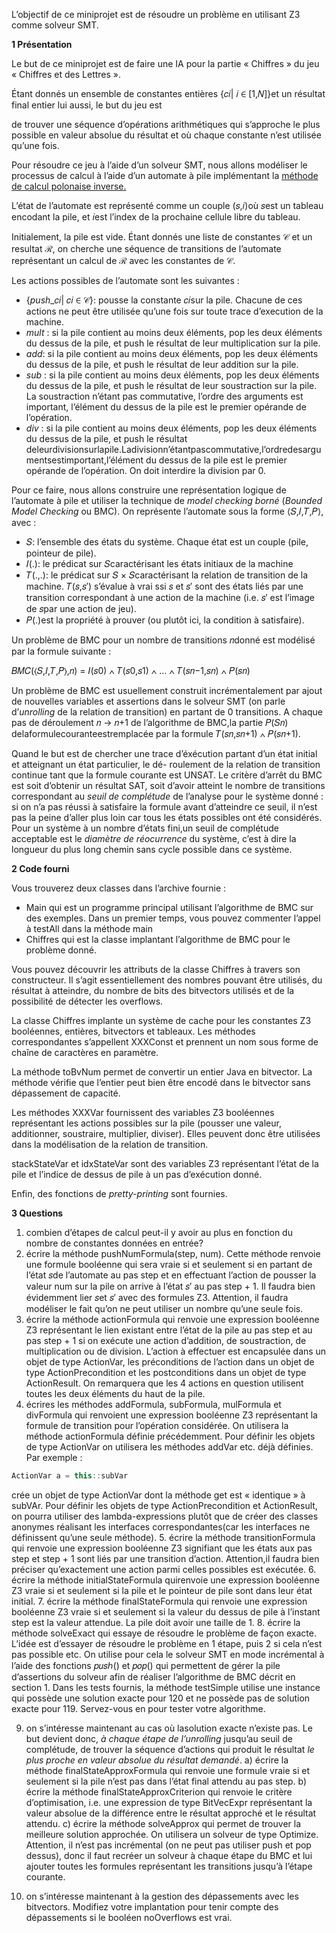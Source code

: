 ﻿L’objectif de ce miniprojet est de résoudre un problème en utilisant Z3 comme solveur SMT.

**1 Présentation**

Le but de ce miniprojet est de faire une IA pour la partie « Chiffres » du jeu « Chiffres et des Lettres ».

Étant donnés un ensemble de constantes entières {𝑐𝑖| 𝑖 ∈ [1,𝑁]}et un résultat final entier lui aussi, le but du jeu est

de trouver une séquence d’opérations arithmétiques qui s’approche le plus possible en valeur absolue du résultat et où chaque constante n’est utilisée qu’une fois.

Pour résoudre ce jeu à l’aide d’un solveur SMT, nous allons modéliser le processus de calcul à l’aide d’un automate à pile implémentant la [méthode de calcul polonaise inverse.](https://en.wikipedia.org/wiki/Reverse_Polish_notation)

L’état de l’automate est représenté comme un couple (𝑠,𝑖)où 𝑠est un tableau encodant la pile, et 𝑖est l’index de la prochaine cellule libre du tableau.

Initialement, la pile est vide. Étant donnés une liste de constantes 𝒞 et un resultat ℛ, on cherche une séquence de transitions de l’automate représentant un calcul de ℛ avec les constantes de 𝒞.

Les actions possibles de l’automate sont les suivantes :

- {*push*\_𝑐𝑖| 𝑐𝑖 ∈ 𝒞}: pousse la constante 𝑐𝑖sur la pile. Chacune de ces actions ne peut être utilisée qu’une fois sur toute trace d’execution de la machine.
- *mult* : si la pile contient au moins deux éléments, pop les deux éléments du dessus de la pile, et push le résultat de leur multiplication sur la pile.
- *add*: si la pile contient au moins deux éléments, pop les deux éléments du dessus de la pile, et push le résultat de leur addition sur la pile.
- *sub* : si la pile contient au moins deux éléments, pop les deux éléments du dessus de la pile, et push le résultat de leur soustraction sur la pile. La soustraction n’étant pas commutative, l’ordre des arguments est important, l’élément du dessus de la pile est le premier opérande de l’opération.
- *div* : si la pile contient au moins deux éléments, pop les deux éléments du dessus de la pile, et push le résultat deleurdivisionsurlapile.Ladivisionn’étantpascommutative,l’ordredesargumentsestimportant,l’élément du dessus de la pile est le premier opérande de l’opération. On doit interdire la division par 0.

Pour ce faire, nous allons construire une représentation logique de l’automate à pile et utiliser la technique de *model checking borné* (*Bounded Model Checking* ou BMC). On représente l’automate sous la forme ⟨𝑆,𝐼,𝑇,𝑃⟩, avec :
- 𝑆: l’ensemble des états du système. Chaque état est un couple (pile, pointeur de pile).
- 𝐼(.): le prédicat sur 𝑆caractérisant les états initiaux de la machine
- 𝑇(.,.): le prédicat sur 𝑆 × 𝑆caractérisant la relation de transition de la machine. 𝑇(𝑠,𝑠′) s’évalue à vrai ssi 𝑠 et 𝑠′ sont des états liés par une transition correspondant à une action de la machine (i.e. 𝑠′ est l’image de 𝑠par une action de jeu).
- 𝑃(.)est la propriété à prouver (ou plutôt ici, la condition à satisfaire).

Un problème de BMC pour un nombre de transitions 𝑛donné est modélisé par la formule suivante :

𝐵𝑀𝐶(⟨𝑆,𝐼,𝑇,𝑃⟩,𝑛) = 𝐼(𝑠0) ∧ 𝑇(𝑠0,𝑠1) ∧ … ∧ 𝑇(𝑠𝑛−1,𝑠𝑛) ∧ 𝑃(𝑠𝑛)

Un problème de BMC est usuellement construit incrémentalement par ajout de nouvelles variables et assertions dans le solveur SMT (on parle d’*unrolling* de la relation de transition) en partant de 0 transitions. A chaque pas de déroulement 𝑛 -> 𝑛+1 de l’algorithme de BMC,la partie 𝑃(𝑆𝑛) delaformulecouranteestremplacée par la formule 𝑇(𝑠𝑛,𝑠𝑛+1) ∧ 𝑃(𝑠𝑛+1).

Quand le but est de chercher une trace d’éxécution partant d’un état initial et atteignant un état particulier, le dé- roulement de la relation de transition continue tant que la formule courante est UNSAT. Le critère d’arrêt du BMC est soit d’obtenir un résultat SAT, soit d’avoir atteint le nombre de transitions correspondant au *seuil de complétude* de l’analyse pour le système donné : si on n’a pas réussi à satisfaire la formule avant d’atteindre ce seuil, il n’est pas la peine d’aller plus loin car tous les états possibles ont été considérés. Pour un système à un nombre d’états fini,un seuil de complétude acceptable est le *diamètre de réocurrence* du système, c’est à dire la longueur du plus long chemin sans cycle possible dans ce système.

**2 Code fourni**

Vous trouverez deux classes dans l’archive fournie :
- Main qui est un programme principal utilisant l’algorithme de BMC sur des exemples. Dans un premier temps, vous pouvez commenter l’appel à testAll dans la méthode main
- Chiffres qui est la classe implantant l’algorithme de BMC pour le problème donné.

Vous pouvez découvrir les attributs de la classe Chiffres à travers son constructeur. Il s’agit essentiellement des nombres pouvant être utilisés, du résultat à atteindre, du nombre de bits des bitvectors utilisés et de la possibilité de détecter les overflows.

La classe Chiffres implante un système de cache pour les constantes Z3 booléennes, entières, bitvectors et tableaux. Les méthodes correspondantes s’appellent XXXConst et prennent un nom sous forme de chaîne de caractères en paramètre.

La méthode toBvNum permet de convertir un entier Java en bitvector. La méthode vérifie que l’entier peut bien être encodé dans le bitvector sans dépassement de capacité.

Les méthodes XXXVar fournissent des variables Z3 booléennes représentant les actions possibles sur la pile (pousser une valeur, additionner, soustraire, multiplier, diviser). Elles peuvent donc être utilisées dans la modélisation de la relation de transition.

stackStateVar et idxStateVar sont des variables Z3 représentant l’état de la pile et l’indice de dessus de pile à un pas d’exécution donné.

Enfin, des fonctions de *pretty-printing* sont fournies.

**3 Questions**

1. combien d’étapes de calcul peut-il y avoir au plus en fonction du nombre de constantes données en entrée?
2. écrire la méthode pushNumFormula(step, num). Cette méthode renvoie une formule booléenne qui sera vraie si et seulement si en partant de l’état 𝑠de l’automate au pas step et en effectuant l’action de pousser la valeur num sur la pile on arrive à l’état 𝑠′ au pas step + 1. Il faudra bien évidemment lier 𝑠et 𝑠′ avec des formules Z3. Attention, il faudra modéliser le fait qu’on ne peut utiliser un nombre qu’une seule fois.
3. écrire la méthode actionFormula qui renvoie une expression booléenne Z3 représentant le lien existant entre l’état de la pile au pas step et au pas step + 1 si on exécute une action d’addition, de soustraction, de multiplication ou de division.
L’action à effectuer est encapsulée dans un objet de type ActionVar, les préconditions de l’action dans un objet de type ActionPrecondition et les postconditions dans un objet de type ActionResult. On remarquera que les 4 actions en question utilisent toutes les deux éléments du haut de la pile.
4. écrires les méthodes addFormula, subFormula, mulFormula et divFormula qui renvoient une expression booléenne Z3 représentant la formule de transition pour l’opération considérée. On utilisera la méthode actionFormula définie précédemment.
Pour définir les objets de type ActionVar on utilisera les méthodes addVar etc. déjà définies. Par exemple :
```java
ActionVar a = this::subVar
```
crée un objet de type ActionVar dont la méthode get est « identique » à subVAr. Pour définir les objets de type ActionPrecondition et ActionResult, on pourra utiliser des lambda-expressions plutôt que de créer des classes anonymes réalisant les interfaces correspondantes(car les interfaces ne définissent qu’une seule méthode).
5. écrire la méthode transitionFormula qui renvoie une expression booléenne Z3 signifiant que les états aux pas step et step + 1 sont liés par une transition d’action. Attention,il faudra bien préciser qu’exactement une action parmi celles possibles est exécutée.
6. écrire la méthode initialStateFormula quirenvoie une expression booléenne Z3 vraie si et seulement si la pile et le pointeur de pile sont dans leur état initial.
7. écrire la méthode finalStateFormula qui renvoie une expression booléenne Z3 vraie si et seulement si la valeur du dessus de pile à l’instant step est la valeur attendue. La pile doit avoir une taille de 1.
8. écrire la méthode solveExact qui essaye de résoudre le problème de façon exacte. L’idée est d’essayer de résoudre le problème en 1 étape, puis 2 si cela n’est pas possible etc. On utilise pour cela le solveur SMT en mode incrémental à l’aide des fonctions 𝑝𝑢𝑠ℎ() et 𝑝𝑜𝑝() qui permettent de gérer la pile d’assertions du solveur afin de réaliser l’algorithme de BMC décrit en section 1.
Dans les tests fournis, la méthode testSimple utilise une instance qui possède une solution exacte pour 120 et ne possède pas de solution exacte pour 119. Servez-vous en pour tester votre algorithme.

9. on s’intéresse maintenant au cas où lasolution exacte n’existe pas. Le but devient donc, *à chaque étape de l’unrolling* jusqu’au seuil de complétude, de trouver la séquence d’actions qui produit le résultat *le plus proche en valeur absolue du résultat demandé*.
   a) écrire la méthode finalStateApproxFormula qui renvoie une formule vraie si et seulement si la pile n’est pas dans l’état final attendu au pas step.
   b) écrire la méthode finalStateApproxCriterion qui renvoie le critère d’optimisation, i.e. une expression de type BitVecExpr représentant la valeur absolue de la différence entre le résultat approché et le résultat attendu.
   c)  écrire la méthode solveApprox qui permet de trouver la meilleure solution approchée. On utilisera un solveur de type Optimize. Attention, il n’est pas incrémental (on ne peut pas utiliser push et pop dessus), donc il faut recréer un solveur à chaque étape du BMC et lui ajouter toutes les formules représentant les transitions jusqu’à l’étape courante.

10. on s’intéresse maintenant à la gestion des dépassements avec les bitvectors. Modifiez votre implantation pour tenir compte des dépassements si le booléen noOverflows est vrai.
